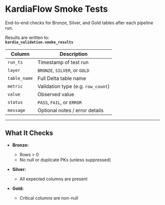 # KardiaFlow Smoke Tests

End-to-end checks for Bronze, Silver, and Gold tables after each pipeline run.

Results are written to:  
**`kardia_validation.smoke_results`**

| Column      | Description                        |
|-------------|------------------------------------|
| `run_ts`    | Timestamp of test run              |
| `layer`     | `BRONZE`, `SILVER`, or `GOLD`      |
| `table_name`| Full Delta table name              |
| `metric`    | Validation type (e.g. `row_count`) |
| `value`     | Observed value                     |
| `status`    | `PASS`, `FAIL`, or `ERROR`         |
| `message`   | Optional notes / error details     |

---

## What It Checks

- **Bronze:**  
  - Rows > 0  
  - No null or duplicate PKs (unless suppressed)

- **Silver:**  
  - All expected columns are present

- **Gold:**  
  - Critical columns are non-null